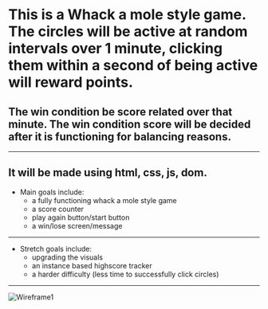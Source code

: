 
# This is a Whack a mole style game. The circles will be active at random intervals over 1 minute, clicking them within a second of being active will reward points.

## The win condition be score related over that minute. The win condition score will be decided after it is functioning for balancing reasons. 
---
It will be made using html, css, js, dom.
---
* Main goals include:
    - a fully functioning whack a mole style game 
    - a score counter 
    - play again button/start button  
    - a win/lose screen/message
---
* Stretch goals include: 
   - upgrading the visuals
   - an instance based highscore tracker
   - a harder difficulty (less time to successfully click circles)
---
![Wireframe1](https://imgur.com/rj0qyLD.)